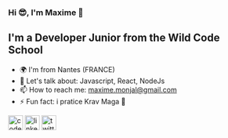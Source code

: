### Hi 😎, I'm Maxime 👋

## I'm a Developer Junior from the Wild Code School 

- 🌍 I'm from Nantes (FRANCE)
- 💬 Let's talk about: Javascript, React, NodeJs
- 📫 How to reach me: maxime.monjal@gmail.com
- ⚡ Fun fact: i pratice Krav Maga 👊 
 
[<img align="middle" alt="codepenimg" src="https://cdn.jsdelivr.net/npm/simple-icons@3.0.1/icons/codepen.svg" width="30px" height="30px" />][codepen]
[<img align="middle" alt="linkedinimg" src="https://cdn.jsdelivr.net/npm/simple-icons@3.0.1/icons/linkedin.svg" width="30px" height="30px" />][linkedin]
[<img align="middle" alt="twitterimg" src="https://cdn.jsdelivr.net/npm/simple-icons@3.0.1/icons/twitter.svg" width="30px" height="30px" />][twitter]

[codepen]: https://codepen.io/Monjal
[linkedin]: https://www.linkedin.com/in/maxime-monjal-79a777199/
[twitter]: https://twitter.com/Maximecode
